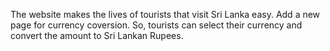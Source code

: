 The website makes the lives of tourists that visit Sri Lanka easy. Add a new page for currency coversion. So, tourists can select their currency and convert the amount to Sri Lankan Rupees.
